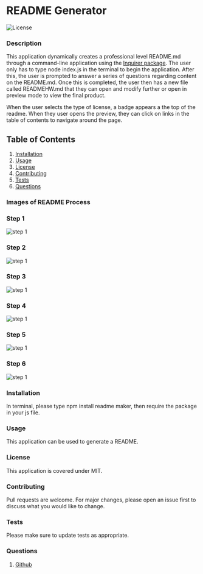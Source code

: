 
# README Generator 

![License](https://img.shields.io/badge/License-MIT-yellow.svg)

### Description
This application dynamically creates a professional level README.md through a command-line application using the [Inquirer package](https://www.npmjs.com/package/inquirer). The user only has to type node index.js in the terminal to begin the application. After this, the user is prompted to answer a series of questions regarding content on the README.md. Once this is completed, the user then has a new file called READMEHW.md that they can open and modify further or open in preview mode to view the final product.

When the user selects the type of license, a badge appears a the top of the readme. When they user opens the preview, they can click on links in the table of contents to navigate around the page. 

    
## Table of Contents
1. [Installation](#installation)
2. [Usage](#usage)
3. [License](#license)
4. [Contributing](#contributing)
5. [Tests](#tests)
6. [Questions](#questions)

### Images of README Process

### Step 1

![step 1](assests/step1.png)

### Step 2

![step 1](assests/step2.png)

### Step 3

![step 1](assests/step3.png)

### Step 4

![step 1](assests/step4.png)

### Step 5

![step 1](assests/step5.png)

### Step 6

![step 1](assests/step6.png)

### Installation
In terminal, please type npm install readme maker, then require the package in your js file. 

### Usage
This application can be used to generate a README. 

### License 

This application is covered under MIT.


### Contributing 
Pull requests are welcome. For major changes, please open an issue first to discuss what you would like to change.

### Tests
Please make sure to update tests as appropriate.


### Questions
1. [Github](nicoleremy95)
    
    